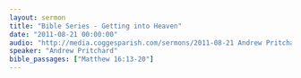 ```yaml
---
layout: sermon
title: "Bible Series - Getting into Heaven"
date: "2011-08-21 00:00:00"
audio: "http://media.coggesparish.com/sermons/2011-08-21 Andrew Pritchard.mp3"
speaker: "Andrew Pritchard"
bible_passages: ["Matthew 16:13-20"]
---
```

